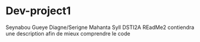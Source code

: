 # Dev-project1
Seynabou Gueye Diagne/Serigne Mahanta Syll DSTI2A
REadMe2 contiendra une description afin de mieux comprendre le code
